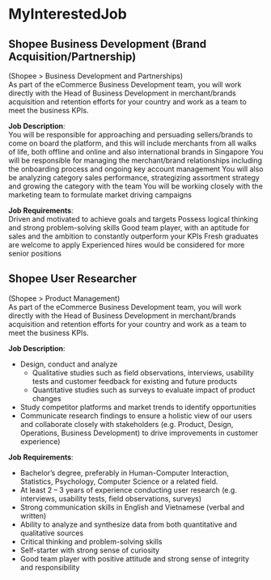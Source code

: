 # MyInterestedJob
## Shopee Business Development (Brand Acquisition/Partnership)
(Shopee > Business Development and Partnerships)<br>
As part of the eCommerce Business Development team, you will work directly with the Head of Business Development in merchant/brands acquisition and retention efforts for your country and work as a team to meet the business KPIs. <br>

<b>Job Description</b>: <br>
You will be responsible for approaching and persuading sellers/brands to come on board the platform, and this will include merchants from all walks of life, both offline and online and also international brands in Singapore
You will be responsible for managing the merchant/brand relationships including the onboarding process and ongoing key account management
You will also be analyzing category sales performance, strategizing assortment strategy and growing the category with the team
You will be working closely with the marketing team to formulate market driving campaigns <br>

<b>Job Requirements</b>: <br>
Driven and motivated to achieve goals and targets 
Possess logical thinking and strong problem-solving skills
Good team player, with an aptitude for sales and the ambition to constantly outperform your KPIs
Fresh graduates are welcome to apply
Experienced hires would be considered for more senior positions<br>

## Shopee User Researcher
(Shopee > Product Management)<br>
As part of the eCommerce Business Development team, you will work directly with the Head of Business Development in merchant/brands acquisition and retention efforts for your country and work as a team to meet the business KPIs. <br>

<b>Job Description</b>: 
+ Design, conduct and analyze
  + Qualitative studies such as field observations, interviews, usability tests and customer feedback for existing and future products
  + Quantitative studies such as surveys to evaluate impact of product changes
+ Study competitor platforms and market trends to identify opportunities
+ Communicate research findings to ensure a holistic view of our users and collaborate closely with stakeholders (e.g. Product, Design, Operations, Business Development) to drive improvements in customer experience) <br>

<b>Job Requirements</b>: 
+ Bachelor’s degree, preferably in Human-Computer Interaction, Statistics, Psychology, Computer Science or a related field.
+ At least 2 – 3 years of experience conducting user research (e.g. interviews, usability tests, field observations, surveys)
+ Strong communication skills in English and Vietnamese (verbal and written)
+ Ability to analyze and synthesize data from both quantitative and qualitative sources
+ Critical thinking and problem-solving skills
+ Self-starter with strong sense of curiosity
+ Good team player with positive attitude and strong sense of integrity and responsibility<br>
